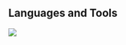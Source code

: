 ## Languages and Tools
<p align="left"> <a href="https://github.com/carnevap"><img src="https://skillicons.dev/icons?i=vscode,replit,github,mongodb,css,html,js,express,bots,nodejs"> </a> </p>
